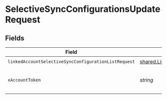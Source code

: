 # SelectiveSyncConfigurationsUpdateRequest


## Fields

| Field                                                                                                                                         | Type                                                                                                                                          | Required                                                                                                                                      | Description                                                                                                                                   |
| --------------------------------------------------------------------------------------------------------------------------------------------- | --------------------------------------------------------------------------------------------------------------------------------------------- | --------------------------------------------------------------------------------------------------------------------------------------------- | --------------------------------------------------------------------------------------------------------------------------------------------- |
| `linkedAccountSelectiveSyncConfigurationListRequest`                                                                                          | [shared.LinkedAccountSelectiveSyncConfigurationListRequest](../../../sdk/models/shared/linkedaccountselectivesyncconfigurationlistrequest.md) | :heavy_check_mark:                                                                                                                            | N/A                                                                                                                                           |
| `xAccountToken`                                                                                                                               | *string*                                                                                                                                      | :heavy_check_mark:                                                                                                                            | Token identifying the end user.                                                                                                               |